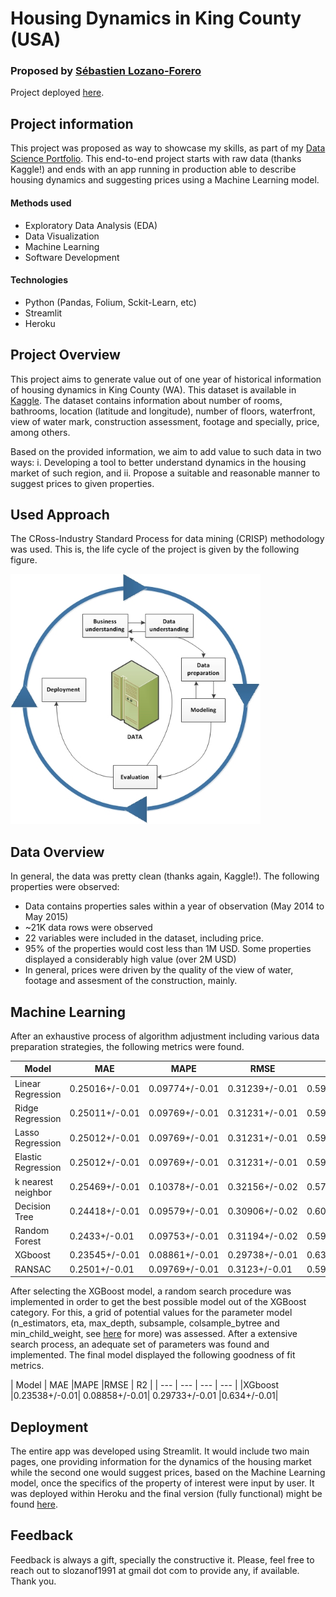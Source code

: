 # Housing Dynamics in King County (USA)
### Proposed by [Sébastien Lozano-Forero](https://www.linkedin.com/in/sebastienlozanoforero/)

Project deployed [here](https://dashboardhouseprices2.herokuapp.com/).
## Project information
This project was proposed as way to showcase my skills, as part of my [Data Science Portfolio](https://sebmatecho.github.io/Portfolio/). This end-to-end project starts with raw data (thanks Kaggle!) and ends with an app running in production able to describe housing dynamics and suggesting prices using a Machine Learning model.  
#### Methods used
- Exploratory Data Analysis (EDA)
- Data Visualization
- Machine Learning 
- Software Development
#### Technologies
- Python (Pandas, Folium, Sckit-Learn, etc)
- Streamlit 
- Heroku

## Project Overview
This project aims to generate value out of one year of historical information of housing dynamics in King County (WA). This dataset is available in [Kaggle](https://www.kaggle.com/datasets/harlfoxem/housesalesprediction). The dataset contains information about number of rooms, bathrooms, location (latitude and longitude), number of floors, waterfront, view of water mark, construction assessment, footage and specially, price, among others.

Based on the provided information, we aim to add value to such data in two ways:
i. Developing a tool to better understand dynamics in the housing market of such region, and
ii. Propose a suitable and reasonable manner to suggest prices to given properties. 

## Used Approach

The CRoss-Industry Standard Process for data mining (CRISP) methodology was used. This is, the life cycle of the project is given by the following figure.

<img src="img/IBM.jpg" width="400" height="400" />

## Data Overview

In general, the data was pretty clean (thanks again, Kaggle!). The following properties were observed: 
- Data contains properties sales within a year of observation (May 2014 to May 2015)
- ~21K data rows were observed
- 22 variables were included in the dataset, including price. 
- 95% of the properties would cost less than 1M USD. Some properties displayed a considerably high value (over 2M USD)
- In general, prices were driven by the quality of the view of water, footage and assesment of the construction, mainly. 

## Machine Learning
After an exhaustive process of algorithm adjustment including various data preparation strategies, the following metrics were found.

| Model | MAE |MAPE |RMSE | R2 |
| --- | --- | --- | --- | --- |
|Linear Regression |	0.25016+/-0.01|	0.09774+/-0.01|	0.31239+/-0.01	|0.59502+/-0.01|
|Ridge Regression |	0.25011+/-0.01|	0.09769+/-0.01|	0.31231+/-0.01|	0.59526+/-0.01|
|Lasso Regression |	0.25012+/-0.01|	0.09769+/-0.01|	0.31231+/-0.01|	0.59525+/-0.01|
|Elastic Regression| 0.25012+/-0.01	|0.09769+/-0.01|	0.31231+/-0.01|	0.59525+/-0.01|
|k nearest neighbor| 0.25469+/-0.01	|0.10378+/-0.01|	0.32156+/-0.02|	0.57125+/-0.03|
|Decision Tree |	0.24418+/-0.01	|0.09579+/-0.01|	0.30906+/-0.02|	0.60391+/-0.02|
|Random Forest|	0.2433+/-0.01	|0.09753+/-0.01|	0.31194+/-0.02|	0.59635+/-0.02|
|XGboost	|0.23545+/-0.01|	0.08861+/-0.01|	0.29738+/-0.01|	0.63314+/-0.01|
|RANSAC	|0.2501+/-0.01	|0.09769+/-0.01|	0.3123+/-0.01|	0.59529+/-0.01|

After selecting the XGBoost model, a random search procedure was implemented in order to get the best possible model out of the XGBoost category. For this, a grid of potential values for the parameter model (n_estimators, eta, max_depth, subsample, colsample_bytree and min_child_weight, see [here](https://xgboost.readthedocs.io/en/stable/parameter.html9) for more) was assessed. After a extensive search process, an adequate set of parameters was found and implemented. The final model displayed the following goodness of fit metrics. 

| Model | MAE |MAPE |RMSE | R2 |
| --- | --- | --- | --- |
|XGboost	|0.23538+/-0.01|	0.08858+/-0.01|	0.29733+/-0.01	|0.634+/-0.01|
## Deployment

The entire app was developed using Streamlit. It would include two main pages, one providing information for the dynamics of the housing market while the second one would suggest prices, based on the Machine Learning model, once the specifics of the property of interest were input by user. It was deployed within Heroku and the final version (fully functional) might be found [here](https://dashboardhouseprices2.herokuapp.com/). 

## Feedback
Feedback is always a gift, specially the constructive it. Please, feel free to reach out to slozanof1991 at gmail dot com to provide any, if available. Thank you. 